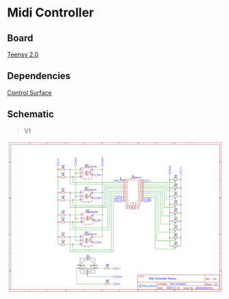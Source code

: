 # Midi Controller

## Board

[Teensy 2.0](https://www.pjrc.com/store/teensy.html)

## Dependencies

[Control Surface](https://tttapa.github.io/Control-Surface-doc)

## Schematic

> V1

![](schematic_teensy.png)
